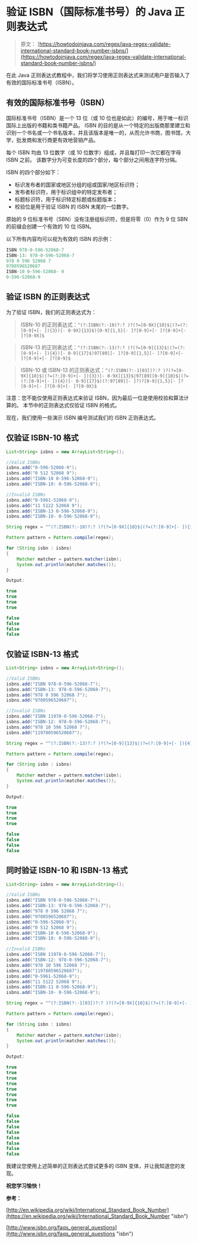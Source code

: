 # 验证 ISBN（国际标准书号）的 Java 正则表达式

> 原文： [https://howtodoinjava.com/regex/java-regex-validate-international-standard-book-number-isbns/](https://howtodoinjava.com/regex/java-regex-validate-international-standard-book-number-isbns/)

在此 Java 正则表达式教程中，我们将学习使用正则表达式来测试用户是否输入了有效的国际标准书号（ISBN）。

## 有效的国际标准书号（ISBN）

国际标准书号（ISBN）是一个 13 位（或 10 位也是如此）的编号，用于唯一标识国际上出版的书籍和类书籍产品。 ISBN 的目的是从一个特定的出版商那里建立和识别一个书名或一个书名版本，并且该版本是唯一的，从而允许书商，图书馆，大学，批发商和发行商更有效地营销产品。

每个 ISBN 均由 13 位数字（或 10 位数字）组成，并且每打印一次它都在字母 ISBN 之前。 该数字分为可变长度的四个部分，每个部分之间用连字符分隔。

ISBN 的四个部分如下：

*   标识发布者的国家或地区分组的组或国家/地区标识符；
*   发布者标识符，用于标识组中的特定发布者；
*   标题标识符，用于标识特定标题或标题版本；
*   校验位是用于验证 ISBN 的 ISBN 末尾的一位数字。

原始的 9 位标准书号（SBN）没有注册组标识符，但是将零（0）作为 9 位 SBN 的前缀会创建一个有效的 10 位 ISBN。

以下所有内容均可以视为有效的 ISBN 的示例：

```java
ISBN 978-0-596-52068-7
ISBN-13: 978-0-596-52068-7
978 0 596 52068 7
9780596520687
ISBN-10 0-596-52068- 9
0-596-52068-9
```

## 验证 ISBN 的正则表达式

为了验证 ISBN，我们的正则表达式为：

> ISBN-10 的正则表达式：`^(?:ISBN(?:-10)?:? )?(?=[0-9X]{10}$|(?=(?:[0-9]+[- ]){3})[- 0-9X]{13}$)[0-9]{1,5}[- ]?[0-9]+[- ]?[0-9]+[- ]?[0-9X]$`

> ISBN-13 的正则表达式：`^(?:ISBN(?:-13)?:? )?(?=[0-9]{13}$|(?=(?:[0-9]+[- ]){4})[- 0-9]{17}$)97[89][- ]?[0-9]{1,5}[- ]?[0-9]+[- ]?[0-9]+[- ]?[0-9]$`

> ISBN-10 或 ISBN-13 的正则表达式：`^(?:ISBN(?:-1[03])?:? )?(?=[0-9X]{10}$|(?=(?:[0-9]+[- ]){3})[- 0-9X]{13}$|97[89][0-9]{10}$|(?=(?:[0-9]+[- ]){4})[- 0-9]{17}$)(?:97[89][- ]?)?[0-9]{1,5}[- ]?[0-9]+[- ]?[0-9]+[- ]?[0-9X]$`

注意：您不能仅使用正则表达式来验证 ISBN，因为最后一位是使用校验和算法计算的。 本节中的正则表达式仅验证 ISBN 的格式。

现在，我们使用一些演示 ISBN 编号测试我们的 ISBN 正则表达式。

## 仅验证 ISBN-10 格式

```java
List<String> isbns = new ArrayList<String>();

//Valid ISBNs
isbns.add("0-596-52068-9");  
isbns.add("0 512 52068 9");  
isbns.add("ISBN-10 0-596-52068-9");
isbns.add("ISBN-10: 0-596-52068-9");

//Invalid ISBNs
isbns.add("0-5961-52068-9");  
isbns.add("11 5122 52068 9");  
isbns.add("ISBN-13 0-596-52068-9");
isbns.add("ISBN-10- 0-596-52068-9");

String regex = "^(?:ISBN(?:-10)?:? )?(?=[0-9X]{10}$|(?=(?:[0-9]+[- ]){3})[- 0-9X]{13}$)[0-9]{1,5}[- ]?[0-9]+[- ]?[0-9]+[- ]?[0-9X]$";

Pattern pattern = Pattern.compile(regex);

for (String isbn : isbns)
{
	Matcher matcher = pattern.matcher(isbn);
	System.out.println(matcher.matches());
}

Output:

true
true
true
true

false
false
false
false

```

## 仅验证 ISBN-13 格式

```java
List<String> isbns = new ArrayList<String>();

//Valid ISBNs
isbns.add("ISBN 978-0-596-52068-7");  
isbns.add("ISBN-13: 978-0-596-52068-7");  
isbns.add("978 0 596 52068 7");
isbns.add("9780596520687");

//Invalid ISBNs
isbns.add("ISBN 11978-0-596-52068-7");  
isbns.add("ISBN-12: 978-0-596-52068-7");  
isbns.add("978 10 596 52068 7");
isbns.add("119780596520687");

String regex = "^(?:ISBN(?:-13)?:? )?(?=[0-9]{13}$|(?=(?:[0-9]+[- ]){4})[- 0-9]{17}$)97[89][- ]?[0-9]{1,5}[- ]?[0-9]+[- ]?[0-9]+[- ]?[0-9]$";

Pattern pattern = Pattern.compile(regex);

for (String isbn : isbns)
{
	Matcher matcher = pattern.matcher(isbn);
	System.out.println(matcher.matches());
}

Output:

true
true
true
true

false
false
false
false

```

## 同时验证 ISBN-10 和 ISBN-13 格式

```java
List<String> isbns = new ArrayList<String>();

//Valid ISBNs
isbns.add("ISBN 978-0-596-52068-7");  
isbns.add("ISBN-13: 978-0-596-52068-7");  
isbns.add("978 0 596 52068 7");
isbns.add("9780596520687");
isbns.add("0-596-52068-9");  
isbns.add("0 512 52068 9");  
isbns.add("ISBN-10 0-596-52068-9");
isbns.add("ISBN-10: 0-596-52068-9");

//Invalid ISBNs
isbns.add("ISBN 11978-0-596-52068-7");  
isbns.add("ISBN-12: 978-0-596-52068-7");  
isbns.add("978 10 596 52068 7");
isbns.add("119780596520687");
isbns.add("0-5961-52068-9");  
isbns.add("11 5122 52068 9");  
isbns.add("ISBN-11 0-596-52068-9");
isbns.add("ISBN-10- 0-596-52068-9");

String regex = "^(?:ISBN(?:-1[03])?:? )?(?=[0-9X]{10}$|(?=(?:[0-9]+[- ]){3})[- 0-9X]{13}$|97[89][0-9]{10}$|(?=(?:[0-9]+[- ]){4})[- 0-9]{17}$)(?:97[89][- ]?)?[0-9]{1,5}[- ]?[0-9]+[- ]?[0-9]+[- ]?[0-9X]$";

Pattern pattern = Pattern.compile(regex);

for (String isbn : isbns)
{
	Matcher matcher = pattern.matcher(isbn);
	System.out.println(matcher.matches());
}

Output:

true
true
true
true
true
true
true
true

false
false
false
false
false
false
false
false

```

我建议您使用上述简单的正则表达式尝试更多的 ISBN 变体，并让我知道您的发现。

**祝您学习愉快！**

**参考：**

[http://en.wikipedia.org/wiki/International_Standard_Book_Number](https://en.wikipedia.org/wiki/International_Standard_Book_Number "isbn")

[http://www.isbn.org/faqs_general_questions](http://www.isbn.org/faqs_general_questions "isbn")